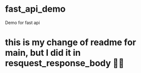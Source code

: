 # fast_api_demo
Demo for fast api


# this is my change of readme for main, but I did it in resquest_response_body 🤦‍♂️
